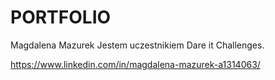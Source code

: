 # PORTFOLIO

Magdalena Mazurek
Jestem uczestnikiem Dare it Challenges.

https://www.linkedin.com/in/magdalena-mazurek-a1314063/

